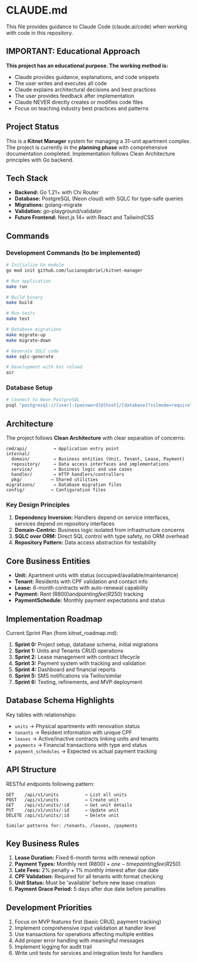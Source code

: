 # CLAUDE.md

This file provides guidance to Claude Code (claude.ai/code) when working with code in this repository.

## IMPORTANT: Educational Approach

**This project has an educational purpose. The working method is:**
- Claude provides guidance, explanations, and code snippets
- The user writes and executes all code
- Claude explains architectural decisions and best practices
- The user provides feedback after implementation
- Claude NEVER directly creates or modifies code files
- Focus on teaching industry best practices and patterns

## Project Status

This is a **Kitnet Manager** system for managing a 31-unit apartment complex. The project is currently in the **planning phase** with comprehensive documentation completed. Implementation follows Clean Architecture principles with Go backend.

## Tech Stack

- **Backend:** Go 1.21+ with Chi Router
- **Database:** PostgreSQL (Neon cloud) with SQLC for type-safe queries
- **Migrations:** golang-migrate
- **Validation:** go-playground/validator
- **Future Frontend:** Next.js 14+ with React and TailwindCSS

## Commands

### Development Commands (to be implemented)
```bash
# Initialize Go module
go mod init github.com/lucianogabriel/kitnet-manager

# Run application
make run

# Build binary
make build

# Run tests
make test

# Database migrations
make migrate-up
make migrate-down

# Generate SQLC code
make sqlc-generate

# Development with hot reload
air
```

### Database Setup
```bash
# Connect to Neon PostgreSQL
psql "postgresql://[user]:[password]@[host]/[database]?sslmode=require"
```

## Architecture

The project follows **Clean Architecture** with clear separation of concerns:

```
cmd/api/          → Application entry point
internal/
  domain/         → Business entities (Unit, Tenant, Lease, Payment)
  repository/     → Data access interfaces and implementations
  service/        → Business logic and use cases
  handler/        → HTTP handlers/controllers
  pkg/           → Shared utilities
migrations/       → Database migration files
config/          → Configuration files
```

### Key Design Principles

1. **Dependency Inversion:** Handlers depend on service interfaces, services depend on repository interfaces
2. **Domain-Centric:** Business logic isolated from infrastructure concerns
3. **SQLC over ORM:** Direct SQL control with type safety, no ORM overhead
4. **Repository Pattern:** Data access abstraction for testability

## Core Business Entities

- **Unit:** Apartment units with status (occupied/available/maintenance)
- **Tenant:** Residents with CPF validation and contact info
- **Lease:** 6-month contracts with auto-renewal capability
- **Payment:** Rent (R$800) and painting fee (R$250) tracking
- **PaymentSchedule:** Monthly payment expectations and status

## Implementation Roadmap

Current Sprint Plan (from kitnet_roadmap.md):

1. **Sprint 0:** Project setup, database schema, initial migrations
2. **Sprint 1:** Units and Tenants CRUD operations
3. **Sprint 2:** Lease management with contract lifecycle
4. **Sprint 3:** Payment system with tracking and validation
5. **Sprint 4:** Dashboard and financial reports
6. **Sprint 5:** SMS notifications via Twilio/similar
7. **Sprint 6:** Testing, refinements, and MVP deployment

## Database Schema Highlights

Key tables with relationships:
- `units` → Physical apartments with renovation status
- `tenants` → Resident information with unique CPF
- `leases` → Active/inactive contracts linking units and tenants
- `payments` → Financial transactions with type and status
- `payment_schedules` → Expected vs actual payment tracking

## API Structure

RESTful endpoints following pattern:
```
GET    /api/v1/units          → List all units
POST   /api/v1/units          → Create unit
GET    /api/v1/units/:id      → Get unit details
PUT    /api/v1/units/:id      → Update unit
DELETE /api/v1/units/:id      → Delete unit

Similar patterns for: /tenants, /leases, /payments
```

## Key Business Rules

1. **Lease Duration:** Fixed 6-month terms with renewal option
2. **Payment Types:** Monthly rent (R$800) + one-time painting fee (R$250)
3. **Late Fees:** 2% penalty + 1% monthly interest after due date
4. **CPF Validation:** Required for all tenants with format checking
5. **Unit Status:** Must be 'available' before new lease creation
6. **Payment Grace Period:** 5 days after due date before penalties

## Development Priorities

1. Focus on MVP features first (basic CRUD, payment tracking)
2. Implement comprehensive input validation at handler level
3. Use transactions for operations affecting multiple entities
4. Add proper error handling with meaningful messages
5. Implement logging for audit trail
6. Write unit tests for services and integration tests for handlers